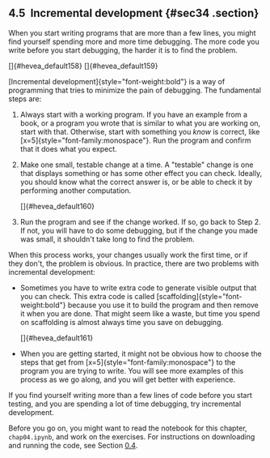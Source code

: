﻿4.5  Incremental development {#sec34 .section}
----------------------------

When you start writing programs that are more than a few lines, you
might find yourself spending more and more time debugging. The more code
you write before you start debugging, the harder it is to find the
problem.

[]{#hevea_default158} []{#hevea_default159}

[Incremental development]{style="font-weight:bold"} is a way of
programming that tries to minimize the pain of debugging. The
fundamental steps are:

1.  Always start with a working program. If you have an example from a
    book, or a program you wrote that is similar to what you are working
    on, start with that. Otherwise, start with something you *know* is
    correct, like [x=5]{style="font-family:monospace"}. Run the program
    and confirm that it does what you expect.
2.  Make one small, testable change at a time. A "testable" change is
    one that displays something or has some other effect you can check.
    Ideally, you should know what the correct answer is, or be able to
    check it by performing another computation.

    []{#hevea_default160}

3.  Run the program and see if the change worked. If so, go back to
    Step 2. If not, you will have to do some debugging, but if the
    change you made was small, it shouldn't take long to find the
    problem.

When this process works, your changes usually work the first time, or if
they don't, the problem is obvious. In practice, there are two problems
with incremental development:

-   Sometimes you have to write extra code to generate visible output
    that you can check. This extra code is called
    [scaffolding]{style="font-weight:bold"} because you use it to build
    the program and then remove it when you are done. That might seem
    like a waste, but time you spend on scaffolding is almost always
    time you save on debugging.

    []{#hevea_default161}

-   When you are getting started, it might not be obvious how to choose
    the steps that get from [x=5]{style="font-family:monospace"} to the
    program you are trying to write. You will see more examples of this
    process as we go along, and you will get better with experience.

If you find yourself writing more than a few lines of code before you
start testing, and you are spending a lot of time debugging, try
incremental development.

Before you go on, you might want to read the notebook for this chapter,
`chap04.ipynb`, and work on the exercises. For instructions on
downloading and running the code, see Section [0.4](#code).

